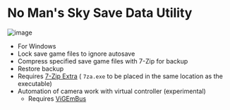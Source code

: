 ﻿# No Man's Sky Save Data Utility

![image](https://github.com/nefilmjp/nms-save-data-util/assets/136662366/605d0db2-752e-40e9-8aeb-6c6ace5365b7)

- For Windows
- Lock save game files to ignore autosave
- Compress specified save game files with 7-Zip for backup
- Restore backup
- Requires [7-Zip Extra](https://7-zip.org/download.html) ( `7za.exe` to be placed in the same location as the executable)
- Automation of camera work with virtual controller (experimental)
    - Requires [ViGEmBus](https://github.com/ViGEm/ViGEmBus/releases)
